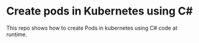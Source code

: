 # Create pods in Kubernetes using C#

This repo shows how to create Pods in kubernetes using C# code at runtime. 
